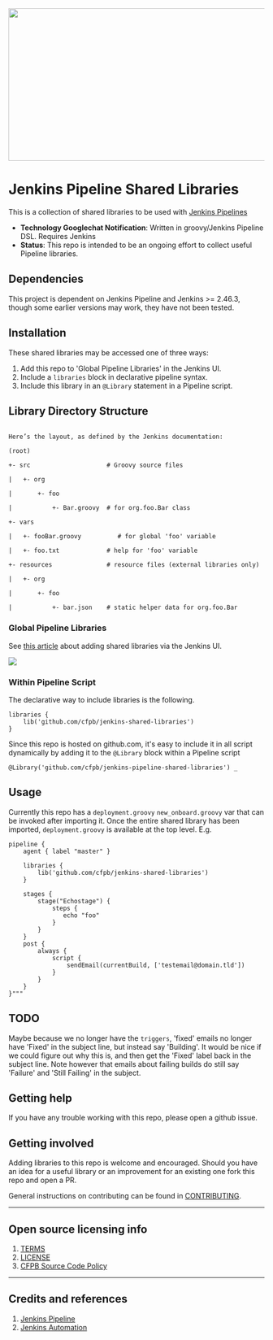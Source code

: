 <img src="https://user-images.githubusercontent.com/91631978/220062724-07d78aff-176c-46ef-a88a-34e27d5beb8a.png"  width="600" height="300">

# Jenkins Pipeline Shared Libraries
This is a collection of shared libraries to be used with
[Jenkins Pipelines](https://jenkins.io/doc/book/pipeline/)

  - **Technology Googlechat Notification**: Written in groovy/Jenkins Pipeline DSL. Requires Jenkins
  - **Status**: This repo is intended to be an ongoing effort to collect useful Pipeline libraries.

## Dependencies

This project is dependent on Jenkins Pipeline and
Jenkins >= 2.46.3, though some earlier versions may work, they have not been
tested.

## Installation

These shared libraries may be accessed one of three ways:
1. Add this repo to 'Global Pipeline Libraries' in the Jenkins UI.
1. Include a `libraries` block in declarative pipeline syntax.
1. Include this library in an `@Library` statement in a Pipeline script.

## Library Directory Structure

```Shared Libraries have a specific directory structure that tells Jenkins how to load your code and make it available to pipelines.

Here’s the layout, as defined by the Jenkins documentation:

(root)

+- src                     # Groovy source files

|   +- org

|       +- foo

|           +- Bar.groovy  # for org.foo.Bar class

+- vars

|   +- fooBar.groovy          # for global 'foo' variable

|   +- foo.txt             # help for 'foo' variable

+- resources               # resource files (external libraries only)

|   +- org

|       +- foo

|           +- bar.json    # static helper data for org.foo.Bar
```

### Global Pipeline Libraries

See [this article](https://jenkins.io/doc/book/pipeline/shared-libraries/#global-shared-libraries)
about adding shared libraries via the Jenkins UI.

![](https://jenkins.io/doc/book/resources/pipeline/add-global-pipeline-libraries.png)


### Within Pipeline Script

The declarative way to include libraries is the following.

```
libraries {
    lib('github.com/cfpb/jenkins-shared-libraries')
}
```

Since this repo is hosted on github.com, it's easy to include it in all
script dynamically by adding it to the `@Library` block within a Pipeline script

```
@Library('github.com/cfpb/jenkins-pipeline-shared-libraries') _
```

## Usage

Currently this repo has a `deployment.groovy` `new_onboard.groovy` var that can be invoked after
importing it. Once the entire shared library has been imported, `deployment.groovy`
is available at the top level. E.g.

```
pipeline {
    agent { label "master" }

    libraries {
        lib('github.com/cfpb/jenkins-shared-libraries')
    }

    stages {
        stage("Echostage") {
            steps {
               echo "foo"
            }
        }
    }
    post {
        always {
            script {
                sendEmail(currentBuild, ['testemail@domain.tld'])
            }
        }
    }
}"""
```

## TODO
Maybe because we no longer have the `triggers`, 'fixed' emails no
longer have 'Fixed' in the subject line, but instead say 'Building'. It would
be nice if we could figure out why this is, and then get the 'Fixed' label
back in the subject line. Note however that emails about failing builds do
still say 'Failure' and 'Still Failing' in the subject.

## Getting help

If you have any trouble working with this repo, please open a github issue.

## Getting involved

Adding libraries to this repo is welcome and encouraged. Should you have
an idea for a useful library or an improvement for an existing one fork
this repo and open a PR.

General instructions on contributing can be found in
[CONTRIBUTING](CONTRIBUTING.md).

----

## Open source licensing info
1. [TERMS](TERMS.md)
2. [LICENSE](LICENSE)
3. [CFPB Source Code Policy](https://github.com/cfpb/source-code-policy/)


----

## Credits and references

1. [Jenkins Pipeline](https://jenkins.io/doc/book/pipeline/shared-libraries/)
2. [Jenkins Automation](https://github.com/cfpb/jenkins-automation)
